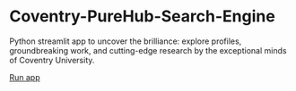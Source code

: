 # Coventry-PureHub-Search-Engine
Python streamlit app to uncover the brilliance: explore profiles, groundbreaking work, and cutting-edge research by the exceptional minds of Coventry University.


[Run app](https://maladeep-coventry-purehub-search-engine-app-okesr5.streamlit.app/)
